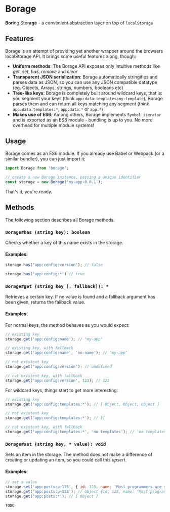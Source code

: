 # Borage
**Bor**ing Stor**age** - a convenient abstraction layer on top of `localStorage`

## Features
Borage is an attempt of providing yet another wrapper around the browsers localStorage API. It brings some useful features along, though:

 - **Uniform methods**: The Borage API exposes only intuitive methods like *get*, *set*, *has*, *remove* and *clear*
 - **Transparent JSON serialization**: Borage automatically stringifies and parses data as JSON, so you can use any JSON compatible datatype (eg. Objects, Arrays, strings, numbers, booleans etc)
 - **Tree-like keys**: Borage is completely built around wildcard keys, that is: you segment your keys (think `app:data:templates:my-template`), Borage parses them and can return all keys matching any segment (think `app:data:templates:*`, `app:data:*` or `app:*`)
 - **Makes use of ES6**: Among others, Borage implements `Symbol.iterator` and is exported as an ES6 module - bundling is up to you. No more overhead for multiple module systems!
 
## Usage
Borage comes as an ES6 module. If you already use Babel or Webpack (or a similar bundler), you can just import it:

````js
import Borage from 'borage';
    
// create a new Borage instance, passing a unique identifier
const storage = new Borage('my-app-0.0.1');
````

That's it, you're ready.  

## Methods
The following section describes all Borage methods.

### `Borage#has (string key): boolean`
Checks whether a key of this name exists in the storage.

#### Examples:

````js
storage.has('app:config:version'); // false

storage.has('app:config:*') // true
````

### `Borage#get (string key [, fallback]): *`
Retrieves a certain key. If no value is found and a fallback argument has been given, returns the fallback value.

#### Examples:
For normal keys, the method behaves as you would expect:

````js
// existing key
storage.get('app:config:name'); // "my-app"

// existing key, with fallback
storage.get('app:config:name', 'no-name'); // "my-app"

// not existent key
storage.get('app:config:version'); // undefined

// not existent key, with fallback
storage.get('app:config:version', 123); // 123
````

For wildcard keys, things start to get more interesting:

````js
// existing key
storage.get('app:config:templates:*'); // [ Object, Object, Object ]

// not existent key
storage.get('app:config:templates:*'); // []

// not existent key, with fallback
storage.get('app:config:templates:*', 'no templates'); // 'no templates'
````


### `Borage#set (string key, * value): void`
Sets an item in the storage. The method does not make a difference of creating or updating an item, so you could call this *upsert*.

#### Examples:

````js
// set a value
storage.set('app:posts:p-123', { id: 123, name: 'Most programmers are sleep deprived', content: '...' });
storage.get('app:posts:p-123'); // Object {id: 123, name: "Most programmers are sleep deprived", content: "..."}
storage.get('app:posts:*'); // [ Object ]
````

    TODO
